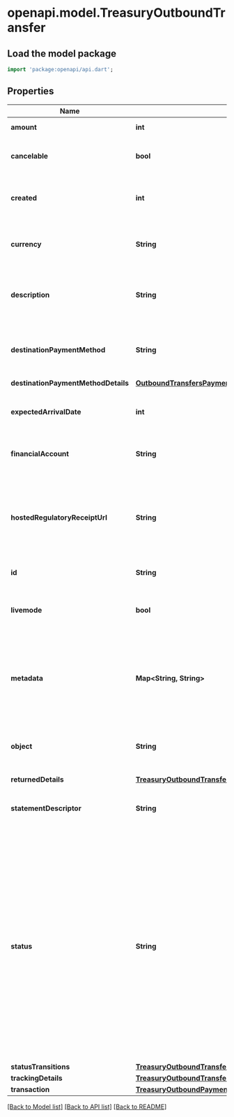 # openapi.model.TreasuryOutboundTransfer

## Load the model package
```dart
import 'package:openapi/api.dart';
```

## Properties
Name | Type | Description | Notes
------------ | ------------- | ------------- | -------------
**amount** | **int** | Amount (in cents) transferred. | 
**cancelable** | **bool** | Returns `true` if the object can be canceled, and `false` otherwise. | 
**created** | **int** | Time at which the object was created. Measured in seconds since the Unix epoch. | 
**currency** | **String** | Three-letter [ISO currency code](https://www.iso.org/iso-4217-currency-codes.html), in lowercase. Must be a [supported currency](https://stripe.com/docs/currencies). | 
**description** | **String** | An arbitrary string attached to the object. Often useful for displaying to users. | [optional] 
**destinationPaymentMethod** | **String** | The PaymentMethod used as the payment instrument for an OutboundTransfer. | [optional] 
**destinationPaymentMethodDetails** | [**OutboundTransfersPaymentMethodDetails**](OutboundTransfersPaymentMethodDetails.md) |  | 
**expectedArrivalDate** | **int** | The date when funds are expected to arrive in the destination account. | 
**financialAccount** | **String** | The FinancialAccount that funds were pulled from. | 
**hostedRegulatoryReceiptUrl** | **String** | A [hosted transaction receipt](https://stripe.com/docs/treasury/moving-money/regulatory-receipts) URL that is provided when money movement is considered regulated under Stripe's money transmission licenses. | [optional] 
**id** | **String** | Unique identifier for the object. | 
**livemode** | **bool** | Has the value `true` if the object exists in live mode or the value `false` if the object exists in test mode. | 
**metadata** | **Map<String, String>** | Set of [key-value pairs](https://stripe.com/docs/api/metadata) that you can attach to an object. This can be useful for storing additional information about the object in a structured format. | [default to const {}]
**object** | **String** | String representing the object's type. Objects of the same type share the same value. | 
**returnedDetails** | [**TreasuryOutboundTransfersResourceReturnedDetails**](TreasuryOutboundTransfersResourceReturnedDetails.md) |  | [optional] 
**statementDescriptor** | **String** | Information about the OutboundTransfer to be sent to the recipient account. | 
**status** | **String** | Current status of the OutboundTransfer: `processing`, `failed`, `canceled`, `posted`, `returned`. An OutboundTransfer is `processing` if it has been created and is pending. The status changes to `posted` once the OutboundTransfer has been \"confirmed\" and funds have left the account, or to `failed` or `canceled`. If an OutboundTransfer fails to arrive at its destination, its status will change to `returned`. | 
**statusTransitions** | [**TreasuryOutboundTransfersResourceStatusTransitions**](TreasuryOutboundTransfersResourceStatusTransitions.md) |  | 
**trackingDetails** | [**TreasuryOutboundTransfersResourceOutboundTransferResourceTrackingDetails**](TreasuryOutboundTransfersResourceOutboundTransferResourceTrackingDetails.md) |  | [optional] 
**transaction** | [**TreasuryOutboundPaymentTransaction**](TreasuryOutboundPaymentTransaction.md) |  | 

[[Back to Model list]](../README.md#documentation-for-models) [[Back to API list]](../README.md#documentation-for-api-endpoints) [[Back to README]](../README.md)



